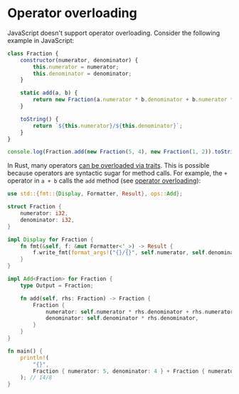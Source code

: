 # Operator overloading

JavaScript doesn't support operator overloading. Consider the following example in JavaScript:

```js
class Fraction {
    constructor(numerator, denominator) {
        this.numerator = numerator;
        this.denominator = denominator;
    }

    static add(a, b) {
        return new Fraction(a.numerator * b.denominator + b.numerator * a.denominator, a.denominator * b.denominator);
    }

    toString() {
        return `${this.numerator}/${this.denominator}`;
    }
}

console.log(Fraction.add(new Fraction(5, 4), new Fraction(1, 2)).toString());  // 输出 "14/8"
```

In Rust, many operators [can be overloaded via traits][ops.rs]. This is possible because operators are syntactic sugar for method calls. For example, the `+` operator in `a + b` calls the `add` method (see [operator overloading]):

```rust
use std::{fmt::{Display, Formatter, Result}, ops::Add};

struct Fraction {
    numerator: i32,
    denominator: i32,
}

impl Display for Fraction {
    fn fmt(&self, f: &mut Formatter<'_>) -> Result {
        f.write_fmt(format_args!("{}/{}", self.numerator, self.denominator))
    }
}

impl Add<Fraction> for Fraction {
    type Output = Fraction;

    fn add(self, rhs: Fraction) -> Fraction {
        Fraction {
            numerator: self.numerator * rhs.denominator + rhs.numerator * self.denominator,
            denominator: self.denominator * rhs.denominator,
        }
    }
}

fn main() {
    println!(
        "{}",
        Fraction { numerator: 5, denominator: 4 } + Fraction { numerator: 1, denominator: 2 }
    ); // 14/8
}

```

[ops.rs]: https://doc.rust-lang.org/core/ops/
[operator overloading]: https://doc.rust-lang.org/rust-by-example/trait/ops.html
